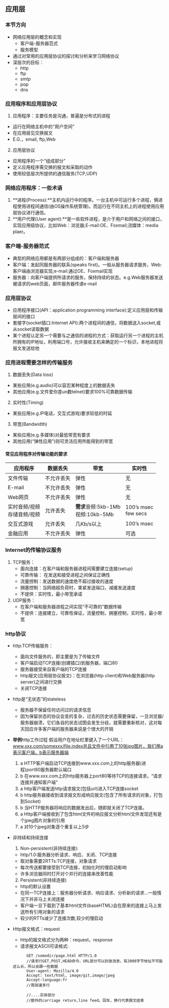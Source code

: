 ## 应用层
### 本节方向
* 网络应用层的概念和实现
  * 客户端-服务器范式
  * 服务模型
* 通过对常用的应用层协议的探讨和分析来学习网络协议
* 深层次的目标：
  * http
  * ftp
  * smtp
  * pop
  * dns

### 应用程序和应用层协议
1. 应用程序：主要任务是沟通，普遍是分布式的进程
  * 运行在网络主机中的“用户空间”
  * 在应用层见交换报文  
  * E.G.，email, ftp,Web  
2. 应用层协议
  * 应用程序的一个“组成部分”  
  * 定义应用程序需交换的报文和采取的动作
  * 使用较低层次所提供的通信服务(TCP,UDP)

### 网络应用程序：一些术语
1. **进程(Process):**主机内运行中的程序。一台主机中可运行多个进程，俩进程使用进程间通信(由OS操作系统管理)。而运行在不同主机上的进程使用应用层协议进行通信。
2. **用户代理(User agent):**是一些软件进程，是介于用户和网络之间的接口，实现应用级协议，比如Web：浏览器;E-mail:OE、Foxmail;流媒体：media plaer。

### 客户端-服务器范式
* 典型的网络应用都是有两部分组成的：客户端和服务器  
* 客户端：发起同服务器的联系(speaks first)。一般从服务器请求服务，Web:客户端由浏览器实现;e-mail:通过OE、Foxmail实现
* 服务器：向客户端提供所请求的服务，保持持续的状态。e.g.Web服务器发送被请求的web页面，邮件服务器传递e-mail

###  应用层协议
* 应用程序接口(API：application programming interface):定义应用层和传输层间的接口
* 套接字(socket插口:Internet API):两个进程间的通信，将数据送入socket,或从socket读取数据
* 某个进程认定另一个需要与之通信的进程的方式：获取运行另一个进程的主机所拥有的IP地址，利用端口号，允许接收主机来确定的一个标识，本地进程将报文发送给他 
### 应用进程需要怎样的传输服务
1. 数据丢失(Data loss)
 * 某些应用(e.g.audio)可以容忍某种程度上的数据丢失
 * 其他应用(e.g.文件爱你差un数telnet)要求100%可靠数据传输
2. 实时性(Timing)
 * 某些应用(e.g.IP电话，交互式游戏)要求较低的时延
3. 带宽(Bandwidth)
 * 某些应用(e.g.多媒体)对最低带宽有要求
 * 其他应用(“弹性应用”)则可灵活应用所能得到的带宽

#### 常见应用程序对传输功能的要求
| 应用程序 | 数据丢失 | 带宽 | 实时性 |
|--- |----|----|----|
|文件传输|不允许丢失|弹性|无|
|E-mail|不允许丢失|弹性|无|
|Web网页|不允许丢失|弹性|无|
|实时音频/视频<br>存储音频/视频|允许丢失|**需求**音频:5kb-1Mb<br>视频:10kb-5Mb|100’s msec<br>few secs|
|交互式游戏|允许丢失|几Kb/s以上|100’s msec|
|金融应用|不允许丢失|弹性|可选|

### Internet的传输协议服务
1. TCP服务：
    * 面向连接：在客户端和服务器进程间需要建立连接(setup)
    * 可靠传输： 在发送和接受进程之间保证正确性
    * 流量控制：发送数据的速度绝不超过接收的速度 
    * 拥塞控制：当网络超负荷时，束紧发送端口，减缓发送速度  
    * 不提供：实时性，最小带宽承诺  
2. UDP服务： 
    * 在客户端和服务器进程之间实现“不可靠的”数据传输 
    * 不提供：连接建立，可靠性保证，流量控制，拥塞控制，实时性，最小带宽 

### http协议
* http:TCP传输服务：
  * 面向文件服务的，即主要是为了传输文件
  * 客户端启动TCP连接(创建插口)到服务器，端口80
  * 服务器接受来自客户端的TCP连接
  * http报文(应用层协议报文)：在浏览器(http client)和Web服务器(http server)之间进行交换
  * 关闭TCP连接
* http是“无状态”的stateless
  * 服务器不保留任何访问过的请求信息
  * 因为保留状态的协议会变的复杂，过去的历史状态需要保留，一旦浏览器/服务器崩溃，它们各自的状态试图会发生分歧，就需要重新核对，这对每天回应许多客户端的服务器来说是个很大的开销
* **举例**http工作过程
    假设用户在地址栏里键入了一个URL：www.xxx.com/somexxx/file.index并且文件中引用了10张jpg图片，我们用a表示客户端，b表示服务器端
  1. a  HTTP客户端启动TCP连接到www.xxx.com上的http服务器(进程)port80服务器默认端口
  1. b  在www.xxx.com上的http服务器上port80等待TCP的连接请求。“请求连接并通知客户端”
  2. a  http客户端发送http请求报文(包括url)进入TCP连接socket
  3. b  http服务器接收到请求报文形成响应报文(包含了所有请求的对象，打包到Socket) 
  4. b  当HTTP服务器将响应的数据发出后，随即就关闭了TCP连接。
  5. a  Http客户端接收到了包含html文件的响应报文分析html文件发现还有是个jpeg图片对象的引用
  6. a  对10个jpeg对象逐个重复以上5步

* 非持续和持续连接
  1.  Non-persistent(非持续连接):
    * http/1.0:服务器分析请求、响应、关闭、TCP连接
    * 取对象需要2RTTs:TCP连接，对象请求
    * 每次传送都要接受到TCP连接，初始化时的慢启动影响
    * 许多浏览器同时打开对个并行的连接来改善性能
  2.  Persistent(非持续连接)
    * http的默认设置
    * 在同一TCP连接上：服务器分析请求、响应请求、分析新的请求...一般情况下并非马上关闭连接
    * 客户端一旦下载到了基本html文件(baseHTML)会在原来的连接上马上发送所有引用对象的请求
    * 较少的RTTs减少了连接次数,较少的慢启动
* Http报文格式：request
  * http的报文格式分为两种：request，response
  * 请求报文ASCII可读格式:

  ```http
        GET /somedir/page.html HTTP/1.0
        //请求行GET,POST,HEAD命令，URL部分可以封装消息，有2000字节地址不可能这么长，所以会跟一些数据
        User-agent: Mozilla/4.0
        Accept: text/html, image/git,image/jpeg
        Accept-language:fr
        //首部诸多行

        //....实体部分
        //额外的carriage return,line feed。回车，换行代表报文结束
  ```

